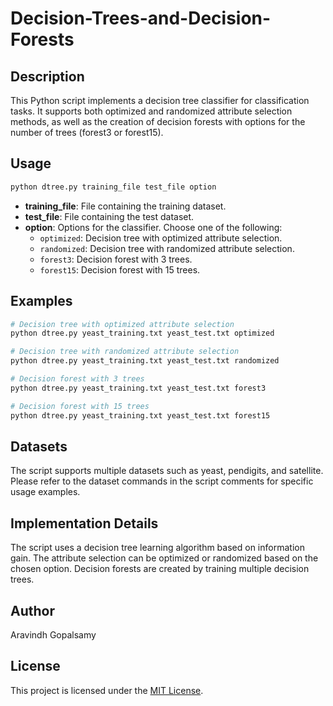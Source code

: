# Decision-Trees-and-Decision-Forests

## Description
This Python script implements a decision tree classifier for classification tasks. It supports both optimized and randomized attribute selection methods, as well as the creation of decision forests with options for the number of trees (forest3 or forest15).

## Usage

```bash
python dtree.py training_file test_file option
```

- **training_file**: File containing the training dataset.
- **test_file**: File containing the test dataset.
- **option**: Options for the classifier. Choose one of the following:
  - `optimized`: Decision tree with optimized attribute selection.
  - `randomized`: Decision tree with randomized attribute selection.
  - `forest3`: Decision forest with 3 trees.
  - `forest15`: Decision forest with 15 trees.

## Examples

```bash
# Decision tree with optimized attribute selection
python dtree.py yeast_training.txt yeast_test.txt optimized

# Decision tree with randomized attribute selection
python dtree.py yeast_training.txt yeast_test.txt randomized

# Decision forest with 3 trees
python dtree.py yeast_training.txt yeast_test.txt forest3

# Decision forest with 15 trees
python dtree.py yeast_training.txt yeast_test.txt forest15
```

## Datasets

The script supports multiple datasets such as yeast, pendigits, and satellite. Please refer to the dataset commands in the script comments for specific usage examples.

## Implementation Details

The script uses a decision tree learning algorithm based on information gain. The attribute selection can be optimized or randomized based on the chosen option. Decision forests are created by training multiple decision trees.

## Author

Aravindh Gopalsamy

## License

This project is licensed under the [MIT License](LICENSE).
